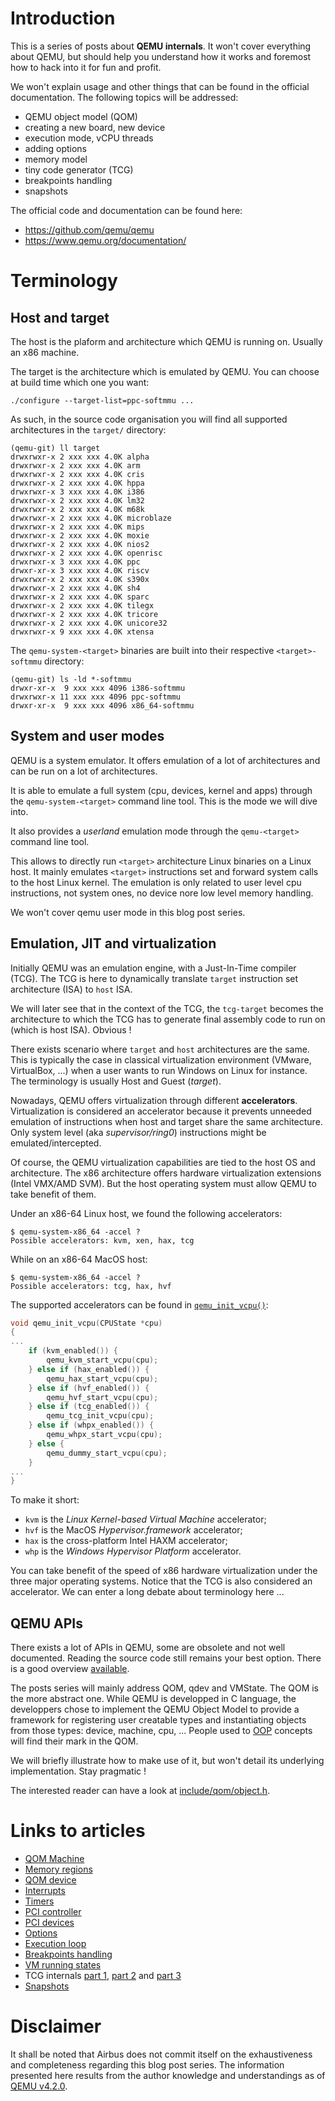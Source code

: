 # Introduction

This is a series of posts about **QEMU internals**. It won't cover
everything about QEMU, but should help you understand how it works and
foremost how to hack into it for fun and profit.

We won't explain usage and other things that can be found in the
official documentation. The following topics will be addressed:

- QEMU object model (QOM)
- creating a new board, new device
- execution mode, vCPU threads
- adding options
- memory model
- tiny code generator (TCG)
- breakpoints handling
- snapshots

The official code and documentation can be found here:

- https://github.com/qemu/qemu
- https://www.qemu.org/documentation/

# Terminology

## Host and target

The host is the plaform and architecture which QEMU is running
on. Usually an x86 machine.

The target is the architecture which is emulated by QEMU. You can
choose at build time which one you want:

```
./configure --target-list=ppc-softmmu ...
```

As such, in the source code organisation you will find all supported
architectures in the `target/` directory:

```
(qemu-git) ll target
drwxrwxr-x 2 xxx xxx 4.0K alpha
drwxrwxr-x 2 xxx xxx 4.0K arm
drwxrwxr-x 2 xxx xxx 4.0K cris
drwxrwxr-x 2 xxx xxx 4.0K hppa
drwxrwxr-x 3 xxx xxx 4.0K i386
drwxrwxr-x 2 xxx xxx 4.0K lm32
drwxrwxr-x 2 xxx xxx 4.0K m68k
drwxrwxr-x 2 xxx xxx 4.0K microblaze
drwxrwxr-x 2 xxx xxx 4.0K mips
drwxrwxr-x 2 xxx xxx 4.0K moxie
drwxrwxr-x 2 xxx xxx 4.0K nios2
drwxrwxr-x 2 xxx xxx 4.0K openrisc
drwxrwxr-x 3 xxx xxx 4.0K ppc
drwxr-xr-x 3 xxx xxx 4.0K riscv
drwxrwxr-x 2 xxx xxx 4.0K s390x
drwxrwxr-x 2 xxx xxx 4.0K sh4
drwxrwxr-x 2 xxx xxx 4.0K sparc
drwxrwxr-x 2 xxx xxx 4.0K tilegx
drwxrwxr-x 2 xxx xxx 4.0K tricore
drwxrwxr-x 2 xxx xxx 4.0K unicore32
drwxrwxr-x 9 xxx xxx 4.0K xtensa
```

The `qemu-system-<target>` binaries are built into their respective `<target>-softmmu` directory:

```
(qemu-git) ls -ld *-softmmu
drwxr-xr-x  9 xxx xxx 4096 i386-softmmu
drwxrwxr-x 11 xxx xxx 4096 ppc-softmmu
drwxr-xr-x  9 xxx xxx 4096 x86_64-softmmu
```


## System and user modes

QEMU is a system emulator. It offers emulation of a lot of
architectures and can be run on a lot of architectures.

It is able to emulate a full system (cpu, devices, kernel and apps)
through the `qemu-system-<target>` command line tool. This is the mode we
will dive into.

It also provides a *userland* emulation mode through the `qemu-<target>`
command line tool.

This allows to directly run `<target>` architecture Linux binaries on
a Linux host. It mainly emulates `<target>` instructions set and
forward system calls to the host Linux kernel. The emulation is only
related to user level cpu instructions, not system ones, no device
nore low level memory handling.

We won't cover qemu user mode in this blog post series.


## Emulation, JIT and virtualization

Initially QEMU was an emulation engine, with a Just-In-Time compiler
(TCG). The TCG is here to dynamically translate `target` instruction
set architecture (ISA) to `host` ISA.

We will later see that in the context of the TCG, the `tcg-target`
becomes the architecture to which the TCG has to generate final
assembly code to run on (which is host ISA). Obvious !

There exists scenario where `target` and `host` architectures are the
same. This is typically the case in classical virtualization
environment (VMware, VirtualBox, ...) when a user wants to run Windows
on Linux for instance. The terminology is usually Host and Guest
(*target*).

Nowadays, QEMU offers virtualization through different
**accelerators**. Virtualization is considered an accelerator because
it prevents unneeded emulation of instructions when host and target
share the same architecture. Only system level (aka
*supervisor/ring0*) instructions might be emulated/intercepted.

Of course, the QEMU virtualization capabilities are tied to the host
OS and architecture. The x86 architecture offers hardware
virtualization extensions (Intel VMX/AMD SVM). But the host operating
system must allow QEMU to take benefit of them.

Under an x86-64 Linux host, we found the following accelerators:

```
$ qemu-system-x86_64 -accel ?
Possible accelerators: kvm, xen, hax, tcg
```

While on an x86-64 MacOS host:

```
$ qemu-system-x86_64 -accel ?
Possible accelerators: tcg, hax, hvf
```

The supported accelerators can be found in
[`qemu_init_vcpu()`](https://github.com/qemu/qemu/tree/v4.2.0/cpus.c#L2134):

```c
void qemu_init_vcpu(CPUState *cpu)
{
...
    if (kvm_enabled()) {
        qemu_kvm_start_vcpu(cpu);
    } else if (hax_enabled()) {
        qemu_hax_start_vcpu(cpu);
    } else if (hvf_enabled()) {
        qemu_hvf_start_vcpu(cpu);
    } else if (tcg_enabled()) {
        qemu_tcg_init_vcpu(cpu);
    } else if (whpx_enabled()) {
        qemu_whpx_start_vcpu(cpu);
    } else {
        qemu_dummy_start_vcpu(cpu);
    }
...
}
```

To make it short:

- `kvm` is the *Linux Kernel-based Virtual Machine* accelerator;
- `hvf` is the MacOS *Hypervisor.framework* accelerator;
- `hax` is the cross-platform Intel HAXM accelerator;
- `whp` is the *Windows Hypervisor Platform* accelerator.

You can take benefit of the speed of x86 hardware virtualization under
the three major operating systems. Notice that the TCG is also
considered an accelerator. We can enter a long debate about
terminology here ...


## QEMU APIs

There exists a lot of APIs in QEMU, some are obsolete and not well
documented. Reading the source code still remains your best
option. There is a good overview
[available](https://habkost.net/posts/2016/11/incomplete-list-of-qemu-apis.html).

The posts series will mainly address QOM, qdev and VMState. The QOM is
the more abstract one. While QEMU is developped in C language, the
developpers chose to implement the QEMU Object Model to provide a
framework for registering user creatable types and instantiating
objects from those types: device, machine, cpu, ... People used to
[OOP](https://en.wikipedia.org/wiki/Object-oriented_programming)
concepts will find their mark in the QOM.

We will briefly illustrate how to make use of it, but won't detail its
underlying implementation. Stay pragmatic !

The interested reader can have a look at
[include/qom/object.h](https://github.com/qemu/qemu/tree/v4.2.0/include/qom/object.h).

# Links to articles

- [QOM Machine](machine.md)
- [Memory regions](regions.md)
- [QOM device](devices.md)
- [Interrupts](interrupts.md)
- [Timers](timers.md)
- [PCI controller](pci.md)
- [PCI devices](pci_slave.md)
- [Options](options.md)
- [Execution loop](exec.md)
- [Breakpoints handling](brk.md)
- [VM running states](runstate.md)
- TCG internals [part 1](tcg_p1.md), [part 2](tcg_p2.md) and [part 3](tcg_p3.md)
- [Snapshots](snapshot.md)

# Disclaimer

It shall be noted that Airbus does not commit itself on the
exhaustiveness and completeness regarding this blog post series. The
information presented here results from the author knowledge and
understandings as of [QEMU
v4.2.0](https://github.com/qemu/qemu/tree/v4.2.0).
